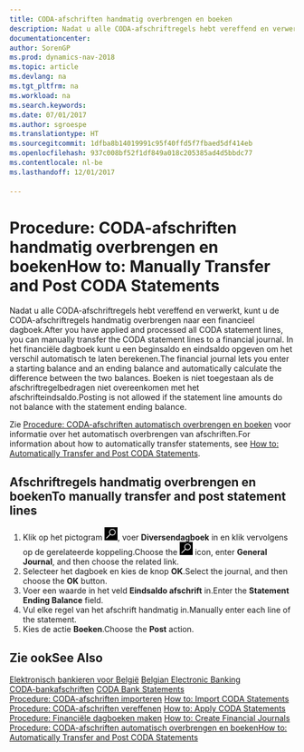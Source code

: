 ```yaml
---
title: CODA-afschriften handmatig overbrengen en boeken
description: Nadat u alle CODA-afschriftregels hebt vereffend en verwerkt, kunt u de CODA-afschriftregels handmatig overbrengen naar een financieel dagboek.
documentationcenter: 
author: SorenGP
ms.prod: dynamics-nav-2018
ms.topic: article
ms.devlang: na
ms.tgt_pltfrm: na
ms.workload: na
ms.search.keywords: 
ms.date: 07/01/2017
ms.author: sgroespe
ms.translationtype: HT
ms.sourcegitcommit: 1dfba8b14019991c95f40ffd5f7fbaed5df414eb
ms.openlocfilehash: 937c008bf52f1df849a018c205385ad4d5bbdc77
ms.contentlocale: nl-be
ms.lasthandoff: 12/01/2017

---
```

# <a name="how-to-manually-transfer-and-post-coda-statements"></a><span data-ttu-id="6517f-103">Procedure: CODA-afschriften handmatig overbrengen en boeken</span><span class="sxs-lookup"><span data-stu-id="6517f-103">How to: Manually Transfer and Post CODA Statements</span></span>
<span data-ttu-id="6517f-104">Nadat u alle CODA-afschriftregels hebt vereffend en verwerkt, kunt u de CODA-afschriftregels handmatig overbrengen naar een financieel dagboek.</span><span class="sxs-lookup"><span data-stu-id="6517f-104">After you have applied and processed all CODA statement lines, you can manually transfer the CODA statement lines to a financial journal.</span></span> <span data-ttu-id="6517f-105">In het financiële dagboek kunt u een beginsaldo en eindsaldo opgeven om het verschil automatisch te laten berekenen.</span><span class="sxs-lookup"><span data-stu-id="6517f-105">The financial journal lets you enter a starting balance and an ending balance and automatically calculate the difference between the two balances.</span></span> <span data-ttu-id="6517f-106">Boeken is niet toegestaan als de afschriftregelbedragen niet overeenkomen met het afschrifteindsaldo.</span><span class="sxs-lookup"><span data-stu-id="6517f-106">Posting is not allowed if the statement line amounts do not balance with the statement ending balance.</span></span>  

<span data-ttu-id="6517f-107">Zie [Procedure: CODA-afschriften automatisch overbrengen en boeken](how-to-automatically-transfer-and-post-coda-statements.md) voor informatie over het automatisch overbrengen van afschriften.</span><span class="sxs-lookup"><span data-stu-id="6517f-107">For information about how to automatically transfer statements, see [How to: Automatically Transfer and Post CODA Statements](how-to-automatically-transfer-and-post-coda-statements.md).</span></span>  

## <a name="to-manually-transfer-and-post-statement-lines"></a><span data-ttu-id="6517f-108">Afschriftregels handmatig overbrengen en boeken</span><span class="sxs-lookup"><span data-stu-id="6517f-108">To manually transfer and post statement lines</span></span>  

1.  <span data-ttu-id="6517f-109">Klik op het pictogram ![Zoeken naar pagina of rapport](../../media/ui-search/search_small.png "pictogram Zoeken naar pagina of rapport"), voer **Diversendagboek** in en klik vervolgens op de gerelateerde koppeling.</span><span class="sxs-lookup"><span data-stu-id="6517f-109">Choose the ![Search for Page or Report](../../media/ui-search/search_small.png "Search for Page or Report icon") icon, enter **General Journal**, and then choose the related link.</span></span>  
2.  <span data-ttu-id="6517f-110">Selecteer het dagboek en kies de knop **OK**.</span><span class="sxs-lookup"><span data-stu-id="6517f-110">Select the journal, and then choose the **OK** button.</span></span>  
3.  <span data-ttu-id="6517f-111">Voer een waarde in het veld **Eindsaldo afschrift** in.</span><span class="sxs-lookup"><span data-stu-id="6517f-111">Enter the **Statement Ending Balance** field.</span></span>  
4.  <span data-ttu-id="6517f-112">Vul elke regel van het afschrift handmatig in.</span><span class="sxs-lookup"><span data-stu-id="6517f-112">Manually enter each line of the statement.</span></span>  
5.  <span data-ttu-id="6517f-113">Kies de actie **Boeken**.</span><span class="sxs-lookup"><span data-stu-id="6517f-113">Choose the **Post** action.</span></span>  

## <a name="see-also"></a><span data-ttu-id="6517f-114">Zie ook</span><span class="sxs-lookup"><span data-stu-id="6517f-114">See Also</span></span>  
 <span data-ttu-id="6517f-115">[Elektronisch bankieren voor België](belgian-electronic-banking.md) </span><span class="sxs-lookup"><span data-stu-id="6517f-115">[Belgian Electronic Banking](belgian-electronic-banking.md) </span></span>  
 <span data-ttu-id="6517f-116">[CODA-bankafschriften](coda-bank-statements.md) </span><span class="sxs-lookup"><span data-stu-id="6517f-116">[CODA Bank Statements](coda-bank-statements.md) </span></span>  
 <span data-ttu-id="6517f-117">[Procedure: CODA-afschriften importeren](how-to-import-coda-statements.md) </span><span class="sxs-lookup"><span data-stu-id="6517f-117">[How to: Import CODA Statements](how-to-import-coda-statements.md) </span></span>  
 <span data-ttu-id="6517f-118">[Procedure: CODA-afschriften vereffenen](how-to-apply-coda-statements.md) </span><span class="sxs-lookup"><span data-stu-id="6517f-118">[How to: Apply CODA Statements](how-to-apply-coda-statements.md) </span></span>  
 <span data-ttu-id="6517f-119">[Procedure: Financiële dagboeken maken](how-to-create-financial-journals.md) </span><span class="sxs-lookup"><span data-stu-id="6517f-119">[How to: Create Financial Journals](how-to-create-financial-journals.md) </span></span>  
 [<span data-ttu-id="6517f-120">Procedure: CODA-afschriften automatisch overbrengen en boeken</span><span class="sxs-lookup"><span data-stu-id="6517f-120">How to: Automatically Transfer and Post CODA Statements</span></span>](how-to-automatically-transfer-and-post-coda-statements.md)

